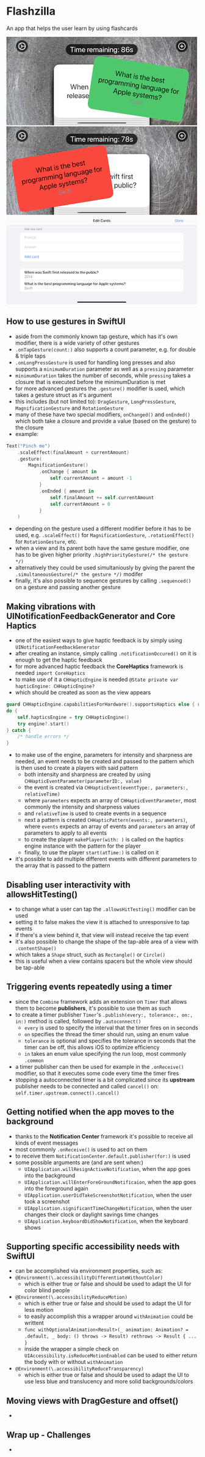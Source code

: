 # Flashzilla
An app that helps the user learn by using flashcards

![App screenshot](Flashzilla1.png) ![App screenshot](Flashzilla2.png) ![App screenshot](Flashzilla3.png)


## How to use gestures in SwiftUI
- aside from the commonly known tap gesture, which has it's own modifier, there is a wide variety of other gestures
- `.onTapGesture(count:)` also supports a count parameter, e.g. for double & triple taps
- `.onLongPressGesture` is used for handling long presses and also supports a `minimumDuration` parameter as well as a `pressing` parameter
- `minimumDuration` takes the number of seconds, while `pressing` takes a closure that is executed before the minimumDuration is met
- for more advanced gestures the `.gesture()` modifier is used, which takes a gesture struct as it's argument
- this includes (but not limited to): `DragGesture`, `LongPressGesture`, `MagnificationGesture` and `RotationGesture`
- many of these have two special modifiers, `onChanged()` and `onEnded()` which both take a closure and provide a value (based on the gesture) to the closure
- example:

```swift
Text("Pinch me")
    .scaleEffect(finalAmount + currentAmount)
    .gesture(
        MagnificationGesture()
            .onChange { amount in
                self.currentAmount = amount -1
            }
            .onEnded { amount in
                self.finalAmount += self.currentAmount
                self.currentAmount = 0
            }
    )
```
- depending on the gesture used a different modifier before it has to be used, e.g. `.scaleEffect()` for `MagnificationGesture`, `.rotationEffect()` for `RotationGesture`, etc.
- when a view and its parent both have the same gesture modifier, one has to be given higher priority `.highPriorityGesture(/* the gesture */)`
- alternatively they could be used simultaniously by giving the parent the `.simultaneousGesture(/* the gesture */)` modifer
- finally, it's also possible to sequence gestures by calling `.sequenced()` on a gesture and passing another gesture

## Making vibrations with UINotificationFeedbackGenerator and Core Haptics
- one of the easiest ways to give haptic feedback is by simply using `UINotificationFeedbackGenerator`
- after creating an instance, simply calling `.notificationOccured()` on it is enough to get the haptic feedback
- for more advanced haptic feedback the **CoreHaptics** framework is needed `import CoreHaptics`
- to make use of it a `CHHapticEngine` is needed `@State private var hapticEngine: CHHapticEngine?`
- which should be created as soon as the view appears

```swift
guard CHHapticEngine.capabilitiesForHardware().supportsHaptics else { return  }
do {
    self.hapticsEngine = try CHHapticEngine()
    try engine?.start()
} catch {
    /* handle errors */
}
```
- to make use of the engine, parameters for intensity and sharpness are needed, an event needs to be created and passed to the pattern which is then used to create a players with said pattern
    - both intensity and sharpness are created by using `CHHapticEventParameter(parameterID:, value)`
    - the event is created via `CHHapticEvent(eventType:, parameters:, relativeTime)` 
    - where `parameters` expects an array of `CHHapticEventParameter`, most commonly the intensity and sharpness values
    - and `relativeTime` is used to create events in a sequence
    - next a pattern is created `CHHapticPattern(events:, parameters)`, where `events` expects an array of events and `parameters` an array of parameters to apply to all events
    - to create the player `makePlayer(with: )` is called on the haptics engine instance with the pattern for the player
    - finally, to use the player `start(atTime:)` is called on it
- it's possible to add multiple different events with different parameters to the array that is passed to the pattern

## Disabling user interactivity with allowsHitTesting()
- to change what a user can tap the `.allowsHitTesting()` modifier can be used
- setting it to false makes the view it is attached to unresponsive to tap events
- if there's a view behind it, that view will instead receive the tap event
- it's also possible to change the shape of the tap-able area of a view with `.contentShape()`
- which takes a `Shape` struct, such as `Rectangle()` or `Circle()`
- this is useful when a view contains spacers but the whole view should be tap-able

## Triggering events repeatedly using a timer
- since the `Combine` framework adds an extension on `Timer` that allows them to become __publishers__, it's possible to use them as such
- to create a timer publisher  `Timer`'s `.publish(every:, tolerance:, on:, in:)` method is called, followed by `.autoconnect()`
    - `every` is used to specify the interval that the timer fires on in seconds
    - `on` specifies the thread the timer should run, using an enum value
    - `tolerance` is optional and specifies the tolerance in seconds that the timer can be off, this allows iOS to optimize efficiency
    - `in` takes an enum value specifying the run loop, most commonly `.common`
- a timer publisher can then be used for example in the `.onReceive()` modifier, so that it executes some code every time the timer fires
- stopping a autoconnected timer is a bit complicated since its __upstream__ publisher needs to be connected and called `cancel()` on: `self.timer.upstream.connect().cancel()`

## Getting notified when the app moves to the background
- thanks to the **Notification Center** framework it's possible to receive all kinds of event messages
- most commonly `.onReceive()` is used to act on them
- to receive them `NotificationCenter.default.publisher(for:)` is used
- some possible arguments are (and are sent when:)
    - `UIApplication.willResignActiveNotification`, when the app goes into the background
    - `UIApplication.willEnterForeGroundNotificaion`, when the app goes into the foreground again
    - `UIApplication.userDidTakeScreenshotNotification`, when the user took a screenshot
    - `UIApplication.significantTimeChangeNotification`, when the user changes their clock or daylight savings time changes
    - `UIApplication.keyboardDidShowNotification`, when the keyboard shows

## Supporting specific accessibility needs with SwiftUI
- can be accomplished via environment properties, such as:
- `@Environment(\.accessibilityDifferentiateWithoutColor)`
    - which is either true or false and should be used to adapt the UI for color blind people
- `@Environment(\.accessibilityReduceMotion)`
    - which is either true or false and should be used to adapt the UI for less motion
    - to easily accomplish this a wrapper around `withAnimation` could be writtent
    - `func withOptionalAnimation<Result>(_ animation: Animation? = .default, _ body: () throws -> Result) rethrows -> Result { ... }`
    - inside the wrapper a simple check on `UIAccessibility.isReduceMotionEnabled` can be used to either return the body with or without `withAnimation`
- `@Environment(\.accessibilityReduceTransparency)`
    - which is either true or false and should be used to adapt the UI to use less blue and translucency and more solid backgrounds/colors

## Moving views with DragGesture and offset()
- 

## Wrap up - Challenges
- 
